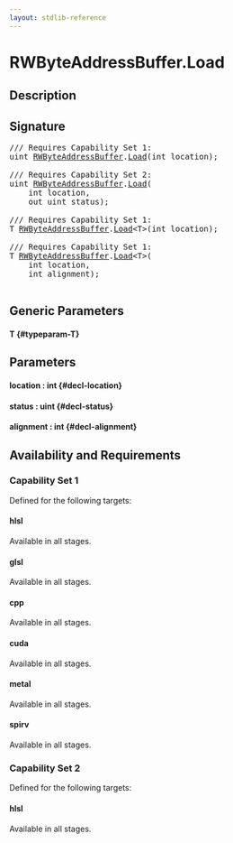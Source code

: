 ```yaml
---
layout: stdlib-reference
---
```


# RWByteAddressBuffer\.Load

## Description





## Signature 

<pre>
/// Requires Capability Set 1:
uint <a href="/stdlib-reference/types/RWByteAddressBuffer/index" class="code_type">RWByteAddressBuffer</a>.<a href="/stdlib-reference/types/RWByteAddressBuffer/Load">Load</a>(int <span class='code_param'>location</span>);

/// Requires Capability Set 2:
uint <a href="/stdlib-reference/types/RWByteAddressBuffer/index" class="code_type">RWByteAddressBuffer</a>.<a href="/stdlib-reference/types/RWByteAddressBuffer/Load">Load</a>(
    int <span class='code_param'>location</span>,
    out uint <span class='code_param'>status</span>);

/// Requires Capability Set 1:
T <a href="/stdlib-reference/types/RWByteAddressBuffer/index" class="code_type">RWByteAddressBuffer</a>.<a href="/stdlib-reference/types/RWByteAddressBuffer/Load">Load</a>&lt;T&gt;(int <span class='code_param'>location</span>);

/// Requires Capability Set 1:
T <a href="/stdlib-reference/types/RWByteAddressBuffer/index" class="code_type">RWByteAddressBuffer</a>.<a href="/stdlib-reference/types/RWByteAddressBuffer/Load">Load</a>&lt;T&gt;(
    int <span class='code_param'>location</span>,
    int <span class='code_param'>alignment</span>);

</pre>

## Generic Parameters

#### T {#typeparam-T}

## Parameters

#### location  : int {#decl-location}
#### status  : uint {#decl-status}
#### alignment  : int {#decl-alignment}

## Availability and Requirements

### Capability Set 1

Defined for the following targets:

#### hlsl
Available in all stages.

#### glsl
Available in all stages.

#### cpp
Available in all stages.

#### cuda
Available in all stages.

#### metal
Available in all stages.

#### spirv
Available in all stages.


### Capability Set 2

Defined for the following targets:

#### hlsl
Available in all stages.




